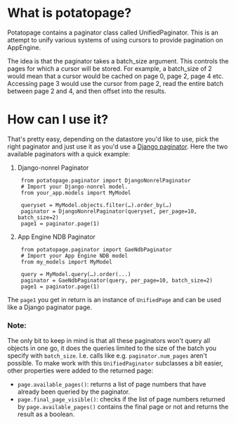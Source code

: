 # What is potatopage?

Potatopage contains a paginator class called UnifiedPaginator. This is an attempt
to unify various systems of using cursors to provide pagination on AppEngine.

The idea is that the paginator takes a batch_size argument. This controls the pages
for which a cursor will be stored. For example, a batch_size of 2 would mean that
a cursor would be cached on page 0, page 2, page 4 etc. Accessing page 3 would use
the cursor from page 2, read the entire batch between page 2 and 4, and then offset
into the results.

# How can I use it?

That's pretty easy, depending on the datastore you'd like to use, pick the right paginator and just use it as you'd use a [Django paginator](https://docs.djangoproject.com/en/dev/topics/pagination/). Here the two available paginators with a quick example:

1. Django-nonrel Paginator

		from potatopage.paginator import DjangoNonrelPaginator
		# Import your Django-nonrel model.
		from your_app.models import MyModel
		
		queryset = MyModel.objects.filter(…).order_by(…)
		paginator = DjangoNonrelPaginator(queryset, per_page=10, batch_size=2)
		page1 = paginator.page(1)

2. App Engine NDB Paginator

		from potatopage.paginator import GaeNdbPaginator
		# Import your App Engine NDB model
		from my_models import MyModel 
		
		query = MyModel.query(…).order(...)
		paginator = GaeNdbPaginator(query, per_page=10, batch_size=2)
		page1 = paginator.page(1)
		
The `page1` you get in return is an instance of `UnifiedPage` and can be used like a Django paginator page. 

### Note:

The only bit to keep in mind is that all these paginators won't query all objects in one go, it does the queries limited to the size of the batch you specify with `batch_size`. I.e. calls like e.g. `paginator.num_pages` aren't possible. To make work with this `UnifiedPaginator` subclasses a bit easier, other properties were added to the returned page:

* `page.available_pages()`: returns a list of page numbers that have already been queried by the paginator. 
* `page.final_page_visible()`: checks if the list of page numbers returned by `page.available_pages()` contains the final page or not and returns the result as a boolean.